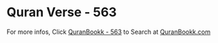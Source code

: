 # Quran Verse - 563 

For more infos, Click [QuranBookk - 563](https://www.quranbookk.com/quran/search?q=563) to Search at [QuranBookk.com](http://quranbookk.com/)
